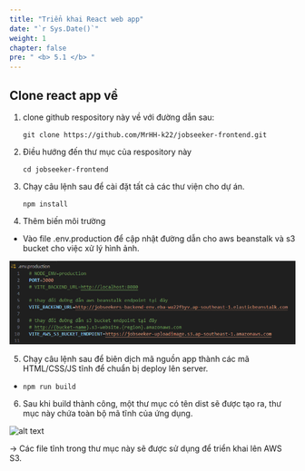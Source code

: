 ```yaml
---
title: "Triển khai React web app"
date: "`r Sys.Date()`"
weight: 1
chapter: false
pre: " <b> 5.1 </b> "
---
```


## Clone react app về

1. clone github respository này về với đường dẫn sau:

   ```
   git clone https://github.com/MrHH-k22/jobseeker-frontend.git
   ```

2. Điều hướng đến thư mục của respository này

   ```
   cd jobseeker-frontend
   ```

3. Chạy câu lệnh sau để cài đặt tất cả các thư viện cho dự án.

   ```
   npm install
   ```

4. Thêm biến môi trường

- Vào file .env.production để cập nhật đường dẫn cho aws beanstalk và s3 bucket cho việc xử lý hình ảnh.

![alt text](image-1.png)

5. Chạy câu lệnh sau để biên dịch mã nguồn app thành các mã HTML/CSS/JS tĩnh để chuẩn bị deploy lên server.

- ```
  npm run build
  ```

6. Sau khi build thành công, một thư mục có tên dist sẽ được tạo ra, thư mục này chứa toàn bộ mã tĩnh của ứng dụng.

![alt text](image.png)

-> Các file tĩnh trong thư mục này sẽ được sử dụng để triển khai lên AWS S3.
